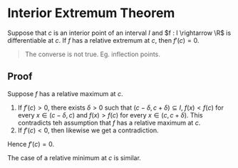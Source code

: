 # Interior Extremum Theorem

Suppose that $c$ is an interior point of an interval $I$ and $f : I \rightarrow \R$ is differentiable at $c$.
If $f$ has a relative extremum at $c$, then $f'(c) = 0$.

> The converse is not true. Eg. inflection points.

## Proof
Suppose $f$ has a relative maximum at $c$.
1. If $f'(c) > 0$, there exists $\delta > 0$ such that $(c - \delta, c + \delta) \subseteq I$, $f(x) < f(c)$ for every $x \in (c - \delta, c)$ and $f(x) > f(c)$ for every $x \in (c, c + \delta)$. This contradicts teh assumption that $f$ has a relative maximum at $c$.
2. If $f'(c) < 0$, then likewise we get a contradiction.

Hence $f'(c) = 0$.

The case of a relative minimum at $c$ is similar.